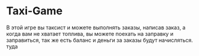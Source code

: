 # Taxi-Game
В этой игре вы таксист и можете выполнять заказы, написав заказ, а когда вам не хватает топлива, вы можете поехать на заправку и заправиться, так же есть баланс и деньги за заказы будут начисляться. туда

